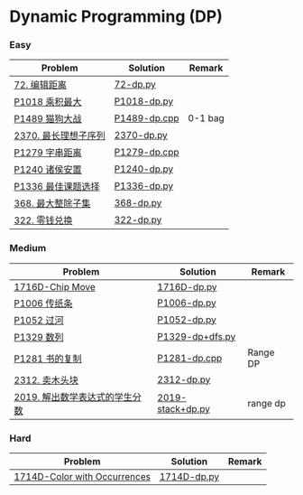 # Dynamic Programming (DP)

### Easy

| Problem | Solution | Remark |
| ------- | -------- | ------ |
| [72. 编辑距离](https://leetcode.cn/problems/edit-distance/)        | [72-dp.py](https://github.com/chuzhumin98/PythonForMillions/blob/main/LeetCode/72-dp.py)         |        |
| [P1018 乘积最大](https://www.luogu.com.cn/problem/P1018) | [P1018-dp.py](https://github.com/chuzhumin98/PythonForMillions/blob/main/luogu/P1018-dp.py) | |
| [P1489 猫狗大战](https://www.luogu.com.cn/problem/P1489) | [P1489-dp.cpp](https://github.com/chuzhumin98/PythonForMillions/blob/main/luogu/P1489-dp.cpp) | 0-1 bag |
| [2370. 最长理想子序列](https://leetcode.cn/problems/longest-ideal-subsequence/) | [2370-dp.py](https://github.com/chuzhumin98/PythonForMillions/blob/main/LeetCode/2370-dp.py) | |
| [P1279 字串距离](https://www.luogu.com.cn/problem/P1279) | [P1279-dp.cpp](https://github.com/chuzhumin98/PythonForMillions/blob/main/luogu/P1279-dp.cpp) | |
| [P1240 诸侯安置](https://www.luogu.com.cn/problem/P1240) | [P1240-dp.py](https://github.com/chuzhumin98/PythonForMillions/blob/main/luogu/P1240-dp.py) | |
| [P1336 最佳课题选择](https://www.luogu.com.cn/problem/P1336) | [P1336-dp.py](https://github.com/chuzhumin98/PythonForMillions/blob/main/luogu/P1336-dp.py) | |
| [368. 最大整除子集](https://leetcode.cn/problems/largest-divisible-subset/) | [368-dp.py](https://github.com/chuzhumin98/PythonForMillions/blob/main/LeetCode/368-dp.py) |  |
| [322. 零钱兑换](https://leetcode.cn/problems/coin-change/) | [322-dp.py](https://github.com/chuzhumin98/PythonForMillions/blob/main/LeetCode/322-dp.py) |  |


### Medium

| Problem                                                      | Solution                                                     | Remark |
| ------------------------------------------------------------ | ------------------------------------------------------------ | ------ |
| [1716D-Chip Move](https://codeforces.com/problemset/problem/1716/D) | [1716D-dp.py](https://github.com/chuzhumin98/PythonForMillions/blob/main/Codeforces/1716/1716D-dp.py) |        |
| [P1006 传纸条](https://www.luogu.com.cn/problem/P1006) | [P1006-dp.py](https://github.com/chuzhumin98/PythonForMillions/blob/main/luogu/P1006-dp.py)  |  |
| [P1052 过河](https://www.luogu.com.cn/problem/P1052) | [P1052-dp.py](https://github.com/chuzhumin98/PythonForMillions/blob/main/luogu/P1052-dp.py) |  |
| [P1329 数列](https://www.luogu.com.cn/problem/P1329) | [P1329-dp+dfs.py](https://github.com/chuzhumin98/PythonForMillions/blob/main/luogu/P1329-dp%2Bdfs.py) | |
| [P1281 书的复制](https://www.luogu.com.cn/problem/P1281) | [P1281-dp.cpp](https://github.com/chuzhumin98/PythonForMillions/blob/main/luogu/P1281-dp.cpp) | Range DP |
| [2312. 卖木头块](https://leetcode.cn/problems/selling-pieces-of-wood/) | [2312-dp.py](https://github.com/chuzhumin98/PythonForMillions/blob/main/LeetCode/2312-dp.py) |  |
| [2019. 解出数学表达式的学生分数](https://leetcode.cn/problems/the-score-of-students-solving-math-expression/) | [2019-stack+dp.py](https://github.com/chuzhumin98/PythonForMillions/blob/main/LeetCode/2019-stack%2Bdp.py) | range dp |



### Hard

| Problem | Solution | Remark |
| ------- | -------- | ------ |
| [1714D-Color with Occurrences](https://codeforces.com/problemset/problem/1714/D) | [1714D-dp.py](https://github.com/chuzhumin98/PythonForMillions/blob/main/Codeforces/1714/1714D-dp.py) |        |